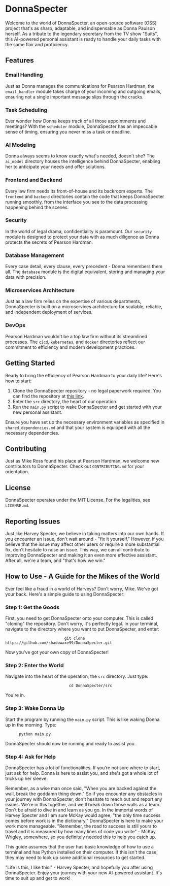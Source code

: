 # DonnaSpecter

Welcome to the world of DonnaSpecter, an open-source software (OSS) project that's as sharp, adaptable, and indispensable as Donna Paulson herself. As a tribute to the legendary secretary from the TV show "Suits", this AI-powered personal assistant is ready to handle your daily tasks with the same flair and proficiency.

## Features

### Email Handling

Just as Donna manages the communications for Pearson Hardman, the `email_handler` module takes charge of your incoming and outgoing emails, ensuring not a single important message slips through the cracks.

### Task Scheduling

Ever wonder how Donna keeps track of all those appointments and meetings? With the `scheduler` module, DonnaSpecter has an impeccable sense of timing, ensuring you never miss a task or deadline.

### AI Modeling

Donna always seems to know exactly what's needed, doesn't she? The `ai_model` directory houses the intelligence behind DonnaSpecter, enabling her to anticipate your needs and offer solutions.

### Frontend and Backend

Every law firm needs its front-of-house and its backroom experts. The `frontend` and `backend` directories contain the code that keeps DonnaSpecter running smoothly, from the interface you see to the data processing happening behind the scenes.

### Security

In the world of legal drama, confidentiality is paramount. Our `security` module is designed to protect your data with as much diligence as Donna protects the secrets of Pearson Hardman.

### Database Management

Every case detail, every clause, every precedent - Donna remembers them all. The `database` module is the digital equivalent, storing and managing your data with precision.

### Microservices Architecture

Just as a law firm relies on the expertise of various departments, DonnaSpecter is built on a microservices architecture for scalable, reliable, and independent deployment of services.

### DevOps

Pearson Hardman wouldn't be a top law firm without its streamlined processes. The `cicd`, `kubernetes`, and `docker` directories reflect our commitment to efficiency and modern development practices.

## Getting Started

Ready to bring the efficiency of Pearson Hardman to your daily life? Here's how to start:

1. Clone the DonnaSpecter repository - no legal paperwork required. You can find the repository at [this link](https://github.com/shadowaxe99/DonnaSpecter).
2. Enter the `src` directory, the heart of our operation.
3. Run the `main.py` script to wake DonnaSpecter and get started with your new personal assistant.

Ensure you have set up the necessary environment variables as specified in `shared_dependencies.md` and that your system is equipped with all the necessary dependencies.

## Contributing

Just as Mike Ross found his place at Pearson Hardman, we welcome new contributors to DonnaSpecter. Check out `CONTRIBUTING.md` for your orientation.

## License

DonnaSpecter operates under the MIT License. For the legalities, see `LICENSE.md`.

## Reporting Issues

Just like Harvey Specter, we believe in taking matters into our own hands. If you encounter an issue, don't wait around - "fix it yourself." However, if you believe that the issue may affect other users or require a more substantial fix, don't hesitate to raise an issue. This way, we can all contribute to improving DonnaSpecter and making it an even more effective assistant. After all, we're a team, and "that's how we win."

## How to Use - A Guide for the Mikes of the World

Ever feel like a fraud in a world of Harveys? Don't worry, Mike. We've got your back. Here's a simple guide to using DonnaSpecter:


### Step 1: Get the Goods
First, you need to get DonnaSpecter onto your computer. This is called "cloning" the repository. Don't worry, it's perfectly legal. In your terminal, navigate to the directory where you want to put DonnaSpecter, and enter:
                             
                              git clone https://github.com/shadowaxe99/DonnaSpecter.git
                            
Now you've got your own copy of DonnaSpecter!

### Step 2: Enter the World
Navigate into the heart of the operation, the `src` directory. Just type:

                                cd DonnaSpecter/src

You're in.

### Step 3: Wake Donna Up
Start the program by running the `main.py` script. This is like waking Donna up in the morning. Type:

          python main.py

DonnaSpecter should now be running and ready to assist you.

### Step 4: Ask for Help
DonnaSpecter has a lot of functionalities. If you're not sure where to start, just ask for help. Donna is here to assist you, and she's got a whole lot of tricks up her sleeve.

Remember, as a wise man once said, "When you are backed against the wall, break the goddamn thing down." So if you encounter any obstacles in your journey with DonnaSpecter, don't hesitate to reach out and report any issues. We're in this together, and we'll break down those walls as a team. Don't be afraid to dive in and learn as you go. In the immortal words of Harvey Specter and I am sure McKay would agree, "the only time success comes before work is in the dictionary." DonnaSpecter is here to make your work more manageable. "Remember, the road to success is still yours to travel and it is measured by how many lines of code you write" - McKay Wrigley, somewhere, so you definitely needed this to help you catch up.

This guide assumes that the user has basic knowledge of how to use a terminal and has Python installed on their computer. If this isn't the case, they may need to look up some additional resources to get started.

"Life is this, I like this." - Harvey Specter, and hopefully you after using DonnaSpecter. Enjoy your journey with your new AI-powered assistant. It's time to suit up and get to work!
